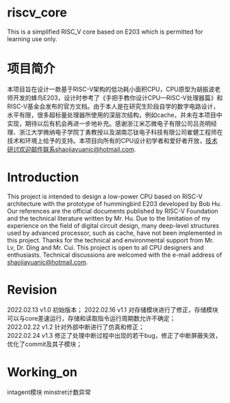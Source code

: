 # riscv_core
This is a simplified RISC_V core based on E203 which is permitted for learning use only.

# 项目简介
本项目旨在设计一款基于RISC-V架构的低功耗小面积CPU，CPU原型为胡振波老师开发的蜂鸟E203，设计时参考了《手把手教你设计CPU—RISC-V处理器篇》和RISC-V基金会发布的官方文档。由于本人是在研究生阶段自学的数字电路设计，水平有限，很多超标量处理器所使用的深层次结构，例如cache，并未在本项目中实现，期待以后有机会再进一步地补充。感谢浙江米芯微电子有限公司吕尧明经理、浙江大学微纳电子学院丁勇教授以及湖南芯钛电子科技有限公司崔健工程师在技术和环境上给予的支持。本项目向所有的CPU设计初学者和爱好者开放，技术研讨欢迎邮件联系shaojiayuanic@hotmail.com.

# Introduction
This project is intended to design a low-power CPU based on RISC-V architecture with the prototype of hummingbird E203 developed by Bob Hu. Our references are the official documents published by RISC-V Foundation and the technical literature written by Mr. Hu. Due to the limitation of my experience on the field of digital circuit design, many deep-level structures used by advanced processor, such as cache, have not been implemented in this project. Thanks for the technical and environmental support from Mr. Lv, Dr. Ding and Mr. Cui. This project is open to all CPU designers and enthusiasts. Technical discussions are welcomed with the e-mail address of shaojiayuanic@hotmail.com.

# Revision
2022.02.13  v1.0  初始版本；
2022.02.16  v1.1  对存储模块进行了修正，存储模块可以与core差速运行，存储和读取指令运行周期数允许不确定；  
2022.02.22  v1.2  针对外部中断进行了仿真和修正；  
2022.02.24  v1.3  修正了处理中断过程中出现的若干bug，修正了中断屏蔽失效，优化了commit及其子模块；  

# Working_on
intagent模块
minstret计数异常



